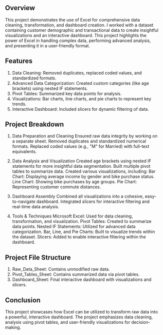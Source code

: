 ## Overview
This project demonstrates the use of Excel for comprehensive data cleaning, transformation, and dashboard creation. I worked with a dataset containing customer demographic and transactional data to create insightful visualizations and an interactive dashboard. This project highlights the power of Excel in handling complex data, performing advanced analysis, and presenting it in a user-friendly format.

## Features
1. Data Cleaning: Removed duplicates, replaced coded values, and standardized formats.
2. Advanced Data Categorization: Created custom categories (like age brackets) using nested IF statements.
3. Pivot Tables: Summarized key data points for analysis.
4. Visualizations: Bar charts, line charts, and pie charts to represent key trends.
5. Interactive Dashboard: Included slicers for dynamic filtering of data.

## Project Breakdown
1. Data Preparation and Cleaning
    Ensured raw data integrity by working on a separate sheet.
    Removed duplicates and standardized numerical formats.
    Replaced coded values (e.g., "M" for Married) with full-text equivalents.

2. Data Analysis and Visualization
    Created age brackets using nested IF statements for more insightful data segmentation.
    Built multiple pivot tables to summarize data.
    Created various visualizations, including:
    Bar Chart: Displaying average income by gender and bike purchase status.
    Line Chart: Showing bike purchases by age groups.
    Pie Chart: Representing customer commute distances.

3. Dashboard Assembly
    Combined all visualizations into a cohesive, easy-to-navigate dashboard.
    Integrated slicers for interactive filtering and real-time data analysis.

4. Tools & Techniques
    Microsoft Excel: Used for data cleaning, transformation, and visualization.
    Pivot Tables: Created to summarize data points.
    Nested IF Statements: Utilized for advanced data categorization.
    Bar, Line, and Pie Charts: Built to visualize trends within the dataset.
    Slicers: Added to enable interactive filtering within the dashboard.

## Project File Structure
1. Raw_Data_Sheet: Contains unmodified raw data.
2. Pivot_Tables_Sheet: Contains summarized data via pivot tables.
3. Dashboard_Sheet: Final interactive dashboard with visualizations and slicers.

## Conclusion
This project showcases how Excel can be utilized to transform raw data into a powerful, interactive dashboard. The project emphasizes data cleaning, analysis using pivot tables, and user-friendly visualizations for decision-making.